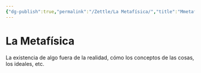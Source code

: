 ```yaml
---
{"dg-publish":true,"permalink":"/Zettle/La Metafísica/","title":"Mmetafísica","updated":"2023-12-30T18:06:37.325-05:00"}
---
```



# La Metafísica

La existencia de algo fuera de la realidad, cómo los conceptos de las cosas, los ideales, etc.
